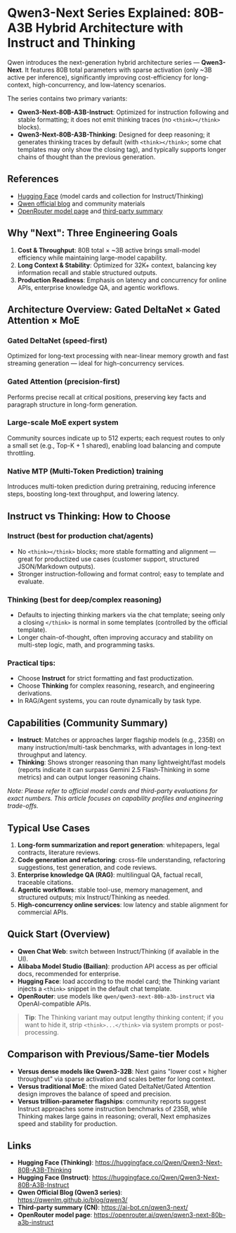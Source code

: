 # Qwen3-Next Series Explained: 80B-A3B Hybrid Architecture with Instruct and Thinking

Qwen introduces the next-generation hybrid architecture series — **Qwen3-Next**. It features 80B total parameters with sparse activation (only ~3B active per inference), significantly improving cost-efficiency for long-context, high-concurrency, and low-latency scenarios.

The series contains two primary variants:

- **Qwen3-Next-80B-A3B-Instruct**: Optimized for instruction following and stable formatting; it does not emit thinking traces (no `<think></think>` blocks).
- **Qwen3-Next-80B-A3B-Thinking**: Designed for deep reasoning; it generates thinking traces by default (with `<think></think>`; some chat templates may only show the closing tag), and typically supports longer chains of thought than the previous generation.

## References

- [Hugging Face](https://huggingface.co/Qwen) (model cards and collection for Instruct/Thinking)
- [Qwen official blog](https://qwenlm.github.io/) and community materials
- [OpenRouter model page](https://openrouter.ai/qwen/qwen3-next-80b-a3b-instruct) and [third-party summary](https://ai-bot.cn)

## Why "Next": Three Engineering Goals

1. **Cost & Throughput**: 80B total × ~3B active brings small-model efficiency while maintaining large-model capability.
2. **Long Context & Stability**: Optimized for 32K+ context, balancing key information recall and stable structured outputs.
3. **Production Readiness**: Emphasis on latency and concurrency for online APIs, enterprise knowledge QA, and agentic workflows.

## Architecture Overview: Gated DeltaNet × Gated Attention × MoE

### Gated DeltaNet (speed-first)
Optimized for long-text processing with near-linear memory growth and fast streaming generation — ideal for high-concurrency services.

### Gated Attention (precision-first)
Performs precise recall at critical positions, preserving key facts and paragraph structure in long-form generation.

### Large-scale MoE expert system
Community sources indicate up to 512 experts; each request routes to only a small set (e.g., Top-K + 1 shared), enabling load balancing and compute throttling.

### Native MTP (Multi-Token Prediction) training
Introduces multi-token prediction during pretraining, reducing inference steps, boosting long-text throughput, and lowering latency.

## Instruct vs Thinking: How to Choose

### Instruct (best for production chat/agents)

- No `<think></think>` blocks; more stable formatting and alignment — great for productized use cases (customer support, structured JSON/Markdown outputs).
- Stronger instruction-following and format control; easy to template and evaluate.

### Thinking (best for deep/complex reasoning)

- Defaults to injecting thinking markers via the chat template; seeing only a closing `</think>` is normal in some templates (controlled by the official template).
- Longer chain-of-thought, often improving accuracy and stability on multi-step logic, math, and programming tasks.

### Practical tips:

- Choose **Instruct** for strict formatting and fast productization.
- Choose **Thinking** for complex reasoning, research, and engineering derivations.
- In RAG/Agent systems, you can route dynamically by task type.

## Capabilities (Community Summary)

- **Instruct**: Matches or approaches larger flagship models (e.g., 235B) on many instruction/multi-task benchmarks, with advantages in long-text throughput and latency.
- **Thinking**: Shows stronger reasoning than many lightweight/fast models (reports indicate it can surpass Gemini 2.5 Flash-Thinking in some metrics) and can output longer reasoning chains.

*Note: Please refer to official model cards and third-party evaluations for exact numbers. This article focuses on capability profiles and engineering trade-offs.*

## Typical Use Cases

1. **Long-form summarization and report generation**: whitepapers, legal contracts, literature reviews.
2. **Code generation and refactoring**: cross-file understanding, refactoring suggestions, test generation, and code reviews.
3. **Enterprise knowledge QA (RAG)**: multilingual QA, factual recall, traceable citations.
4. **Agentic workflows**: stable tool-use, memory management, and structured outputs; mix Instruct/Thinking as needed.
5. **High-concurrency online services**: low latency and stable alignment for commercial APIs.

## Quick Start (Overview)

- **Qwen Chat Web**: switch between Instruct/Thinking (if available in the UI).
- **Alibaba Model Studio (Bailian)**: production API access as per official docs, recommended for enterprise.
- **Hugging Face**: load according to the model card; the Thinking variant injects a `<think>` snippet in the default chat template.
- **OpenRouter**: use models like `qwen/qwen3-next-80b-a3b-instruct` via OpenAI-compatible APIs.

> **Tip**: The Thinking variant may output lengthy thinking content; if you want to hide it, strip `<think>...</think>` via system prompts or post-processing.

## Comparison with Previous/Same-tier Models

- **Versus dense models like Qwen3-32B**: Next gains "lower cost × higher throughput" via sparse activation and scales better for long context.
- **Versus traditional MoE**: the mixed Gated DeltaNet/Gated Attention design improves the balance of speed and precision.
- **Versus trillion-parameter flagships**: community reports suggest Instruct approaches some instruction benchmarks of 235B, while Thinking makes large gains in reasoning; overall, Next emphasizes speed and stability for production.

## Links

- **Hugging Face (Thinking)**: https://huggingface.co/Qwen/Qwen3-Next-80B-A3B-Thinking
- **Hugging Face (Instruct)**: https://huggingface.co/Qwen/Qwen3-Next-80B-A3B-Instruct
- **Qwen Official Blog (Qwen3 series)**: https://qwenlm.github.io/blog/qwen3/
- **Third-party summary (CN)**: https://ai-bot.cn/qwen3-next/
- **OpenRouter model page**: https://openrouter.ai/qwen/qwen3-next-80b-a3b-instruct